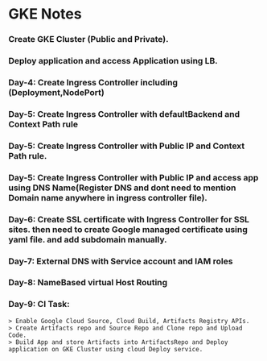 # GKE Notes

### Create GKE Cluster (Public and Private).

### Deploy application and access Application using LB.

### Day-4: Create Ingress Controller including (Deployment,NodePort)

### Day-5: Create Ingress Controller with defaultBackend and Context Path rule

### Day-5: Create Ingress Controller with Public IP and Context Path rule.

### Day-5: Create Ingress Controller with Public IP and access app using DNS Name(Register DNS and dont need to mention Domain name anywhere in ingress controller file).

### Day-6: Create SSL certificate with Ingress Controller for SSL sites. then need to create Google managed certificate using yaml file. and add subdomain manually.

### Day-7:  External DNS with Service account and IAM roles

### Day-8: NameBased virtual Host Routing

### Day-9: CI Task: 
	
	> Enable Google Cloud Source, Cloud Build, Artifacts Registry APIs.
	> Create Artifacts repo and Source Repo and Clone repo and Upload Code.
	> Build App and store Artifacts into ArtifactsRepo and Deploy application on GKE Cluster using cloud Deploy service.
	
